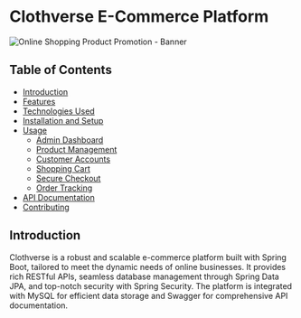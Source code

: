 <!-- # E-Commerce-SpringBoot
Built with Spring Boot, this e-commerce platform offers scalability and rich features. It includes RESTful APIs, Spring Data JPA for efficient databases, and Spring Security for secure authentication. Integrated with MySQL and Swagger for API documentation. -->

# Clothverse E-Commerce Platform

  ![Online Shopping Product Promotion - Banner](https://github.com/sahu-neha/SpringBoot-E-Commerce/assets/109987397/354308c2-467e-4a72-8c33-155f0a2cffa1)

## Table of Contents

- [Introduction](#introduction)
- [Features](#features)
- [Technologies Used](#technologies-used)
- [Installation and Setup](#installation-and-setup)
- [Usage](#usage)
  - [Admin Dashboard](#admin-dashboard)
  - [Product Management](#product-management)
  - [Customer Accounts](#customer-accounts)
  - [Shopping Cart](#shopping-cart)
  - [Secure Checkout](#secure-checkout)
  - [Order Tracking](#order-tracking)
- [API Documentation](#api-documentation)
- [Contributing](#contributing)

## Introduction

Clothverse is a robust and scalable e-commerce platform built with Spring Boot, tailored to meet the dynamic needs of online businesses. It provides rich RESTful APIs, seamless database management through Spring Data JPA, and top-notch security with Spring Security. The platform is integrated with MySQL for efficient data storage and Swagger for comprehensive API documentation.

<!--

## Features

- Scalability: The platform can handle the growing demands of your online business and is easily scalable as your customer base expands.

- Rich APIs: Intuitive and well-documented RESTful APIs allow you to efficiently manage products, orders, customers, and more.

- Efficient Database Management: Powered by Spring Data JPA, the platform ensures seamless database operations and optimal performance.

- Secure Authentication: Spring Security guarantees top-notch security, providing secure authentication for both customers and administrators.

- Documentation: Swagger integration generates detailed API documentation, making integration and development a breeze.

## Technologies Used

- Spring Boot
- Spring Data JPA
- Spring Security
- MySQL
- Swagger

## Installation and Setup

To run this project locally, follow these steps:

1. Clone the repository:

```
git clone https://github.com/sahu-neha/SpringBoot-E-Commerce.git
```

2. Navigate to the project directory:

```
cd SpringBoot-E-Commerce
```

3. Build the project:

```
mvn clean install
```

4. Run the application:

```
java -jar target/e-commerce-app.jar
```

5. Access the platform at: [http://localhost:8080](http://localhost:8080)

## Usage

### Admin Dashboard

The Admin Dashboard provides access to manage products, users, and orders. Administrators can add new products, update product details, view and fulfill customer orders, and manage user accounts.

### Product Management

The application supports the addition, removal, and updating of products. Admins can categorize products, set pricing, and manage product inventory.

### Customer Accounts

Customers can sign up and log in to their accounts. They can view their order history, update their profile information, and manage their shopping carts.

### Shopping Cart

Customers can add products to their shopping carts, modify quantities, and remove items. Carts are persistent, allowing customers to resume shopping later.

### Secure Checkout

During the checkout process, the application ensures secure handling of payment information and confirms successful order placement.

### Order Tracking

Customers can track their orders from the "processing" stage to "shipped" and "delivered." Order updates are provided via email notifications.

## API Documentation

API endpoints and documentation are available using Swagger UI. To access the API documentation, visit:

[http://localhost:8080/swagger-ui.html](http://localhost:8080/swagger-ui.html)

## Contributing

Contributions to the E-Commerce Platform are welcome! If you want to report bugs, suggest improvements, or add new features, please submit a pull request.

-->

